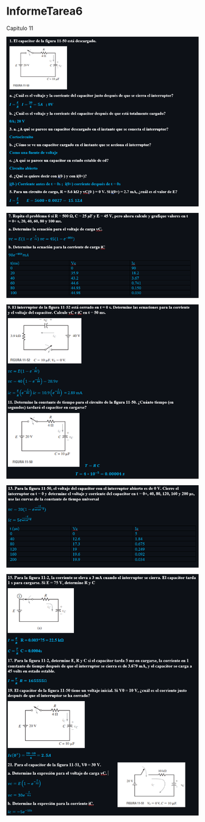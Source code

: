 # InformeTarea6
Capitulo 11


![](Img/1,3,5.PNG)

![](Img/7.PNG)

![](Img/9,11.PNG)

![](Img/13.PNG)

![](Img/15,17,19,21.PNG)




